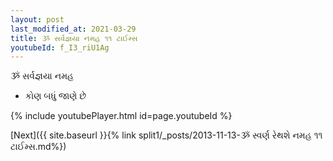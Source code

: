 ```yaml
---
layout: post
last_modified_at: 2021-03-29
title: ૐ સર્વજ્ઞયા નમહ ૧૧ ટાઈમ્સ
youtubeId: f_I3_riU1Ag
---
```

 
 
 ૐ સર્વજ્ઞયા નમહ  
 
 -  કોણ બધું જાણે છે 
 
  
 
  
 
 
 
 
 
 


{% include youtubePlayer.html id=page.youtubeId %}
 
[Next]({{ site.baseurl }}{% link  split1/_posts/2013-11-13-ૐ સ્વર્ણ રેથશે નમહ ૧૧ ટાઈમ્સ.md%})
 
